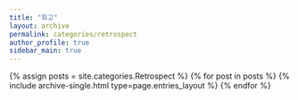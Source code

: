 ```yaml
---
title: "회고"
layout: archive
permalink: categories/retrospect
author_profile: true
sidebar_main: true
---
```



{% assign posts = site.categories.Retrospect %}
{% for post in posts %} {% include archive-single.html type=page.entries_layout %} {% endfor %}